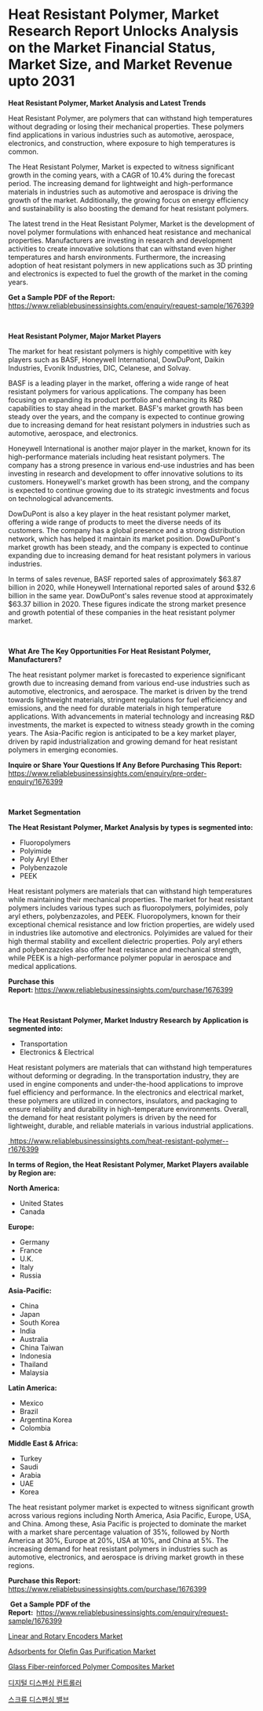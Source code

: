 <p><h1>Heat Resistant Polymer, Market Research Report Unlocks Analysis on the Market Financial Status, Market Size, and Market Revenue upto 2031</h1></p><p><strong>Heat Resistant Polymer, Market Analysis and Latest Trends</strong></p>
<p><p>Heat Resistant Polymer, are polymers that can withstand high temperatures without degrading or losing their mechanical properties. These polymers find applications in various industries such as automotive, aerospace, electronics, and construction, where exposure to high temperatures is common.</p><p>The Heat Resistant Polymer, Market is expected to witness significant growth in the coming years, with a CAGR of 10.4% during the forecast period. The increasing demand for lightweight and high-performance materials in industries such as automotive and aerospace is driving the growth of the market. Additionally, the growing focus on energy efficiency and sustainability is also boosting the demand for heat resistant polymers.</p><p>The latest trend in the Heat Resistant Polymer, Market is the development of novel polymer formulations with enhanced heat resistance and mechanical properties. Manufacturers are investing in research and development activities to create innovative solutions that can withstand even higher temperatures and harsh environments. Furthermore, the increasing adoption of heat resistant polymers in new applications such as 3D printing and electronics is expected to fuel the growth of the market in the coming years.</p></p>
<p><strong>Get a Sample PDF of the Report:&nbsp;</strong> <a href="https://www.reliablebusinessinsights.com/enquiry/request-sample/1676399">https://www.reliablebusinessinsights.com/enquiry/request-sample/1676399</a></p>
<p>&nbsp;</p>
<p><strong>Heat Resistant Polymer, Major Market Players</strong></p>
<p><p>The market for heat resistant polymers is highly competitive with key players such as BASF, Honeywell International, DowDuPont, Daikin Industries, Evonik Industries, DIC, Celanese, and Solvay. </p><p>BASF is a leading player in the market, offering a wide range of heat resistant polymers for various applications. The company has been focusing on expanding its product portfolio and enhancing its R&D capabilities to stay ahead in the market. BASF's market growth has been steady over the years, and the company is expected to continue growing due to increasing demand for heat resistant polymers in industries such as automotive, aerospace, and electronics.</p><p>Honeywell International is another major player in the market, known for its high-performance materials including heat resistant polymers. The company has a strong presence in various end-use industries and has been investing in research and development to offer innovative solutions to its customers. Honeywell's market growth has been strong, and the company is expected to continue growing due to its strategic investments and focus on technological advancements.</p><p>DowDuPont is also a key player in the heat resistant polymer market, offering a wide range of products to meet the diverse needs of its customers. The company has a global presence and a strong distribution network, which has helped it maintain its market position. DowDuPont's market growth has been steady, and the company is expected to continue expanding due to increasing demand for heat resistant polymers in various industries.</p><p>In terms of sales revenue, BASF reported sales of approximately $63.87 billion in 2020, while Honeywell International reported sales of around $32.6 billion in the same year. DowDuPont's sales revenue stood at approximately $63.37 billion in 2020. These figures indicate the strong market presence and growth potential of these companies in the heat resistant polymer market.</p></p>
<p>&nbsp;</p>
<p><strong>What Are The Key Opportunities For Heat Resistant Polymer, Manufacturers?</strong></p>
<p><p>The heat resistant polymer market is forecasted to experience significant growth due to increasing demand from various end-use industries such as automotive, electronics, and aerospace. The market is driven by the trend towards lightweight materials, stringent regulations for fuel efficiency and emissions, and the need for durable materials in high temperature applications. With advancements in material technology and increasing R&D investments, the market is expected to witness steady growth in the coming years. The Asia-Pacific region is anticipated to be a key market player, driven by rapid industrialization and growing demand for heat resistant polymers in emerging economies.</p></p>
<p><strong>Inquire or Share Your Questions If Any Before Purchasing This Report:</strong> <a href="https://www.reliablebusinessinsights.com/enquiry/pre-order-enquiry/1676399">https://www.reliablebusinessinsights.com/enquiry/pre-order-enquiry/1676399</a></p>
<p>&nbsp;</p>
<p><strong>Market Segmentation</strong></p>
<p><strong>The Heat Resistant Polymer, Market Analysis by types is segmented into:</strong></p>
<p><ul><li>Fluoropolymers</li><li>Polyimide</li><li>Poly Aryl Ether</li><li>Polybenzazole</li><li>PEEK</li></ul></p>
<p><p>Heat resistant polymers are materials that can withstand high temperatures while maintaining their mechanical properties. The market for heat resistant polymers includes various types such as fluoropolymers, polyimides, poly aryl ethers, polybenzazoles, and PEEK. Fluoropolymers, known for their exceptional chemical resistance and low friction properties, are widely used in industries like automotive and electronics. Polyimides are valued for their high thermal stability and excellent dielectric properties. Poly aryl ethers and polybenzazoles also offer heat resistance and mechanical strength, while PEEK is a high-performance polymer popular in aerospace and medical applications.</p></p>
<p><strong>Purchase this Report:&nbsp;</strong><a href="https://www.reliablebusinessinsights.com/purchase/1676399">https://www.reliablebusinessinsights.com/purchase/1676399</a></p>
<p>&nbsp;</p>
<p><strong>The Heat Resistant Polymer, Market Industry Research by Application is segmented into:</strong></p>
<p><ul><li>Transportation</li><li>Electronics & Electrical</li></ul></p>
<p><p>Heat resistant polymers are materials that can withstand high temperatures without deforming or degrading. In the transportation industry, they are used in engine components and under-the-hood applications to improve fuel efficiency and performance. In the electronics and electrical market, these polymers are utilized in connectors, insulators, and packaging to ensure reliability and durability in high-temperature environments. Overall, the demand for heat resistant polymers is driven by the need for lightweight, durable, and reliable materials in various industrial applications.</p></p>
<p><a href="https://www.reliablebusinessinsights.com/heat-resistant-polymer--r1676399">&nbsp;https://www.reliablebusinessinsights.com/heat-resistant-polymer--r1676399</a></p>
<p><strong>In terms of Region, the Heat Resistant Polymer, Market Players available by Region are:</strong></p>
<p>
    <p> <strong> North America: </strong>
        <ul>
            <li>United States</li>
            <li>Canada</li>
        </ul>
        </p> 
    <p> <strong> Europe: </strong>
        <ul>
            <li>Germany</li>
            <li>France</li>
            <li>U.K.</li>
            <li>Italy</li>
            <li>Russia</li>
        </ul>
        </p> 
    <p> <strong> Asia-Pacific: </strong>
        <ul>
            <li>China</li>
            <li>Japan</li>
            <li>South Korea</li>
            <li>India</li>
            <li>Australia</li>
            <li>China Taiwan</li>
            <li>Indonesia</li>
            <li>Thailand</li>
            <li>Malaysia</li>
        </ul>
        </p> 
    <p> <strong> Latin America: </strong>
        <ul>
            <li>Mexico</li>
            <li>Brazil</li>
            <li>Argentina Korea</li>
            <li>Colombia</li>
        </ul>
        </p> 
    <p> <strong> Middle East & Africa: </strong>
        <ul>
            <li>Turkey</li>
            <li>Saudi</li>
            <li>Arabia</li>
            <li>UAE</li>
            <li>Korea</li>
        </ul>
    </p>
    </p>
<p><p>The heat resistant polymer market is expected to witness significant growth across various regions including North America, Asia Pacific, Europe, USA, and China. Among these, Asia Pacific is projected to dominate the market with a market share percentage valuation of 35%, followed by North America at 30%, Europe at 20%, USA at 10%, and China at 5%. The increasing demand for heat resistant polymers in industries such as automotive, electronics, and aerospace is driving market growth in these regions.</p></p>
<p><strong>Purchase this Report: </strong><a href="https://www.reliablebusinessinsights.com/purchase/1676399">https://www.reliablebusinessinsights.com/purchase/1676399</a></p>
<p>&nbsp;<strong>Get a Sample PDF of the Report:&nbsp;&nbsp;</strong><a href="https://www.reliablebusinessinsights.com/enquiry/request-sample/1676399">https://www.reliablebusinessinsights.com/enquiry/request-sample/1676399</a></p>
<p><strong></strong></p>
<p><p><a href="https://issuu.com/reportprime-2/docs/linear-and-rotary-encoders-market-size-2030.pptx">Linear and Rotary Encoders Market</a></p><p><a href="https://github.com/brenzgnarento/Market-Research-Report-List-2/blob/main/adsorbents-for-olefin-gas-purification-market.md">Adsorbents for Olefin Gas Purification Market</a></p><p><a href="https://github.com/jerrycopelandthomaswsqd8q/Market-Research-Report-List-2/blob/main/glass-fiber-reinforced-polymer-composites-market.md">Glass Fiber-reinforced Polymer Composites Market</a></p><p><a href="https://github.com/KellyLyncyh543964/Market-Research-Report-List-2/blob/main/778082890373.md">디지털 디스펜싱 컨트롤러</a></p><p><a href="https://github.com/rcabello548/Market-Research-Report-List-1/blob/main/552317190374.md">스크류 디스펜싱 밸브</a></p></p>